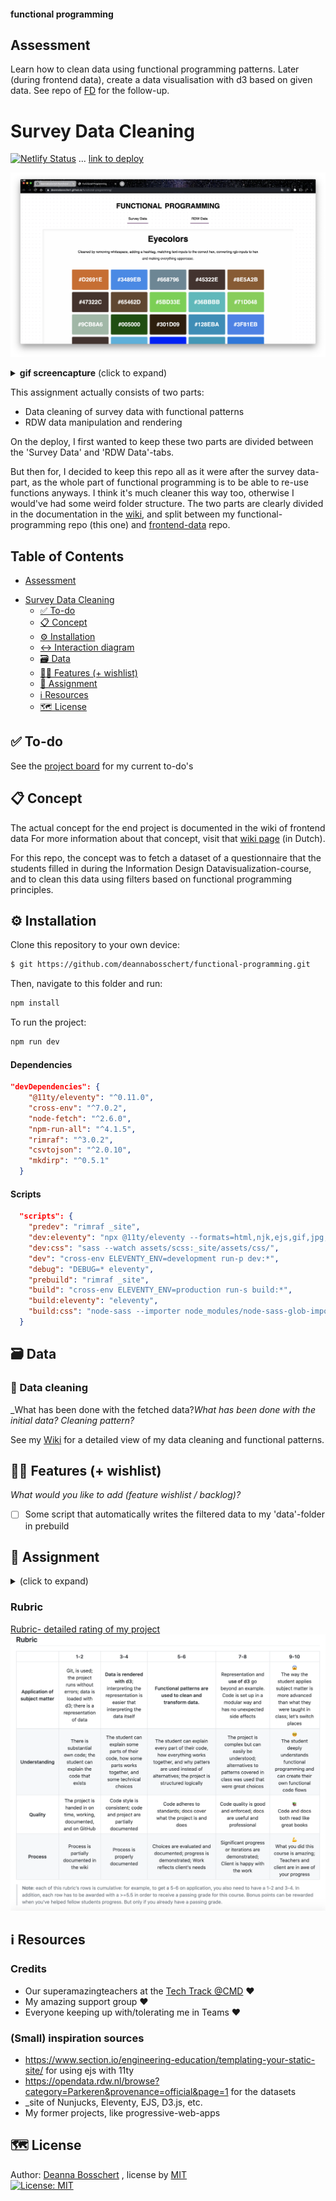 #### functional programming
## Assessment
Learn how to clean data using functional programming patterns.
Later (during frontend data), create a data visualisation with d3 based on given data. See repo of [FD](https://github.com/deannabosschert/frontend-data) for the follow-up.

# Survey Data Cleaning
[![Netlify Status](https://api.netlify.com/api/v1/badges/83e1acb5-f54f-4736-b142-43061eacecb9/deploy-status)](https://app.netlify.com/sites/functional-programming-2021/deploys)
 ... [link to deploy](https://functional-programming-2021.netlify.app/)

![screenshot of website](https://github.com/deannabosschert/functional-programming/blob/trunk/_site/assets/img/screenshot_website.png)
<details>
  <summary><strong>gif screencapture</strong> (click to expand)</summary>

![gif of website](https://github.com/deannabosschert/functional-programming/blob/trunk/_site/assets/img/screenshot_website.gif)
</details>

This assignment actually consists of two parts:
* Data cleaning of survey data with functional patterns
* RDW data manipulation and rendering

On the deploy, I first wanted to keep these two parts are divided between the 'Survey Data' and 'RDW Data'-tabs.

But then for, I decided to keep this repo all as it were after the survey data-part, as the whole part of functional programming is to be able to re-use functions anyways. I think it's much cleaner this way too, otherwise I would've had some weird folder structure. The two parts are clearly divided in the documentation in the [wiki](https://github.com/deannabosschert/functional-programming/wiki), and split between my functional-programming repo (this one) and [frontend-data](https://github.com/deannabosschert/frontend-data/) repo.

## Table of Contents
  * [Assessment](#assessment)
- [Survey Data Cleaning](#survey-data-cleaning)
  * [✅ To-do](#--to-do)
  * [📋 Concept](#---concept)
  * [⚙️ Installation](#---installation)
  * [↔️ Interaction diagram](#---interaction-diagram)
  * [🗃 Data](#---data)
  * [👯🏿‍ Features (+ wishlist)](#------features----wishlist-)
  * [🏫 Assignment](#---assignment)
  * [ℹ️ Resources](#---resources)
  * [🗺️ License](#----license)

## ✅ To-do
See the [project board](https://github.com/deannabosschert/functional-programming/projects/1) for my current to-do's

## 📋 Concept
The actual concept for the end project is documented in the wiki of frontend data
For more information about that concept, visit that [wiki page](https://github.com/deannabosschert/frontend-data/wiki/Concept) (in Dutch).

For this repo, the concept was to fetch a dataset of a questionnaire that the students filled in during  the Information Design Datavisualization-course, and to clean this data using filters based on functional programming principles.

## ⚙️ Installation
Clone this repository to your own device:
```bash
$ git https://github.com/deannabosschert/functional-programming.git
```
Then, navigate to this folder and run:

```bash
npm install
```

To run the project:

```bash
npm run dev
```

#### Dependencies
```json
"devDependencies": {
    "@11ty/eleventy": "^0.11.0",
    "cross-env": "^7.0.2",
    "node-fetch": "^2.6.0",
    "npm-run-all": "^4.1.5",
    "rimraf": "^3.0.2",
    "csvtojson": "^2.0.10",
    "mkdirp": "^0.5.1"
  }
```

#### Scripts
```json
  "scripts": {
    "predev": "rimraf _site",
    "dev:eleventy": "npx @11ty/eleventy --formats=html,njk,ejs,gif,jpg,png,css --serve --port=3000",
    "dev:css": "sass --watch assets/scss:_site/assets/css/",
    "dev": "cross-env ELEVENTY_ENV=development run-p dev:*",
    "debug": "DEBUG=* eleventy",
    "prebuild": "rimraf _site",
    "build": "cross-env ELEVENTY_ENV=production run-s build:*",
    "build:eleventy": "eleventy",
    "build:css": "node-sass --importer node_modules/node-sass-glob-importer/dist/cli.js assets/scss/index.scss _site/assets/css/index.css"
  }
```

## 🗃 Data
### 💽 Data cleaning
_What has been done with the fetched data?_What has been done with the initial data? Cleaning pattern?_

See my [Wiki](https://github.com/deannabosschert/functional-programming/wiki/Data-opschonen) for a detailed view of my data cleaning and functional patterns.


## 👯🏿‍ Features (+ wishlist)
_What would you like to add (feature wishlist / backlog)?_

- [ ] Some script that automatically writes the filtered data to my 'data'-folder in prebuild

## 🏫 Assignment
<details>
  <summary></strong> (click to expand)</summary>
In this course we were rated on:

- Application of subject matter
- Understanding
- Quality
- Process

### Learning goals
This assessment focusses on:
* goal 1 (learn how to create with libraries)
* goal 2 (create interactive visualisations from external data)
* subgoal 1 (read _site)
* subgoal 2 (write _site)
* subgoal 5 (manipulate elements)
* subgoal 6 (load external data)
* subgoal 7 (transform data)
* subgoal 8 (use svg)
* subgoal 9 (use libraries)


### Week 1 - Data Cleaning 🧹

**Goal**: learn how to create with libraries   
I've learned how to load data locally and to fetch externally from an API, to clean that data and render this data.    
See my [wiki](https://github.com/deannabosschert/functional-programming/wiki) for more.    

### Week 2 - Datavisualizations 📊
**Goal**: create interactive visualisations from external data    
I've learned how to visualize the previous cleaned data in an interactive datavisualization, made with D3.js   
See my [wiki](https://github.com/deannabosschert/functional-programming/wiki) for more.    

</details>

### Rubric

[Rubric- detailed rating of my project](https://github.com/deannabosschert/functional-programming/wiki/Rubric)
![rubric](https://github.com/deannabosschert/functional-programming/blob/trunk/assets/img/rubric.png)

## ℹ️ Resources

### Credits
- Our superamazingteachers at the [Tech Track @CMD](https://github.com/cmda-tt/) :heart:
- My amazing support group :heart:
- Everyone keeping up with/tolerating me in Teams :heart:

### (Small) inspiration sources
- https://www.section.io/engineering-education/templating-your-static-site/ for using ejs with 11ty
- https://opendata.rdw.nl/browse?category=Parkeren&provenance=official&page=1 for the datasets
- _site of Nunjucks, Eleventy, EJS, D3.js, etc.
- My former projects, like progressive-web-apps

## 🗺️ License
Author: [Deanna Bosschert](https://github.com/deannabosschert) , license by
[MIT](https://github.com/deannabosschert/functional-programming/blob/master/LICENSE)      
[![License: MIT](https://img.shields.io/badge/License-MIT-yellow.svg)](https://opensource.org/licenses/MIT)
